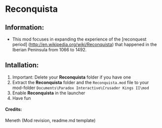 # Reconquista

## Information:

- This mod focuses in expanding the experience of the [reconquest period] (http://en.wikipedia.org/wiki/Reconquista) that happened in the Iberian Peninsula from 1066 to 1492.

## Intallation:

1. Important: Delete your **Reconquista** folder if you have one
2. Extract the **Reconquista** folder and the `Reconquista.mod` file to your mod-folder `Documents\Paradox Interactive\Crusader Kings II\mod`
3. Enable **Reconquista** in the launcher
4. Have fun

#### Credits:

Meneth (Mod revision, readme.md template)
